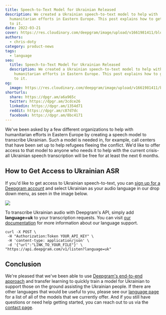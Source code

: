 ```yaml
---
title: Speech-to-Text Model for Ukrainian Released
description: We created a Ukrainian speech-to-text model to help with
  humanitarian efforts in Eastern Europe. This post explains how to get access
  to it.
date: 2022-03-21
cover: https://res.cloudinary.com/deepgram/image/upload/v1661981411/blog/speech-to-text-model-ukrainian/STT-model-for-ukranian-released-thumb-554x220%402x.png
authors:
  - chris-doty
category: product-news
tags:
  - language
seo:
  title: Speech-to-Text Model for Ukrainian Released
  description: We created a Ukrainian speech-to-text model to help with
    humanitarian efforts in Eastern Europe. This post explains how to get access
    to it.
og:
  image: https://res.cloudinary.com/deepgram/image/upload/v1661981411/blog/speech-to-text-model-ukrainian/STT-model-for-ukranian-released-thumb-554x220%402x.png
shorturls:
  share: https://dpgr.am/a6a965c
  twitter: https://dpgr.am/3cdce26
  linkedin: https://dpgr.am/1354d71
  reddit: https://dpgr.am/c87d7dc
  facebook: https://dpgr.am/8bc4171
---
```

We've been asked by a few different organizations to help with humanitarian efforts in Eastern Europe by creating a speech model to transcribe Ukrainian. Such a model is needed in, for example, call centers that have been set up to help refugees fleeing the conflict. We'd like to offer access to that model to anyone who needs it to help with the current crisis-all Ukrainian speech transcription will be free for at least the next 6 months.

## How to Get Access to Ukrainian ASR

If you'd like to get access to Ukrainian speech-to-text, you can [sign up for a Deepgram account](https://console.deepgram.com/) and select Ukrainian as your audio language in our drop down menu, as seen in the image below. 

![](https://res.cloudinary.com/deepgram/image/upload/v1661976853/blog/speech-to-text-model-ukrainian/image1-1024x732.png) 

To transcribe Ukrainian audio with Deepgram's API, simply add **language=uk** to your transcription requests. You can visit [our documentation](https://developers.deepgram.com/documentation/features/language/) for more information about our language support.

```
curl -X POST \
 -H "Authorization:Token YOUR_API_KEY" \
 -H 'content-type: application/json' \
 -d '{"url":"LINK_TO_YOUR_FILE"}' \
"https://api.deepgram.com/v1/listen?language=uk"
```

## Conclusion

We're pleased that we've been able to use [Deepgram's end-to-end approach](https://sweet-pie-c52a63-blog.netlify.app/deep-learning-speech-recognition/) and transfer learning to quickly train a model for Ukrainian to support those on the ground assisting the Ukrainian people. If there are other languages that would be useful to you, please see our [language page](https://deepgram.com/product/languages/) for a list of all of the models that we currently offer. And if you still have questions or need help getting started, you can reach out to us via the [contact page](https://deepgram.com/contact-us/).